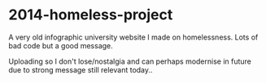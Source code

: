# 2014-homeless-project
A very old infographic university website I made on homelessness. Lots of bad code but a good message.


Uploading so I don't lose/nostalgia and can perhaps modernise in future due to strong message still relevant today..
